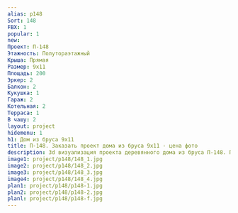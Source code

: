 ```yaml
---
alias: p148
Sort: 148
FBX: 1
popular: 1
new: 
Проект: П-148
Этажность: Полутораэтажный
Крыша: Прямая
Размер: 9х11
Площадь: 200
Эркер: 2
Балкон: 2
Кукушка: 1
Гараж: 2
Котельная: 2
Терраса: 1
В чашу: 2
layout: project
hidemenu: 1
h1: Дом из бруса 9х11
title: П-148. Заказать проект дома из бруса 9х11 - цена фото
description: 3d визуализация проекта деревянного дома из бруса П-148. Площадь 200 м2, размер 9х11. Вы можете внести любые изменения в проект.
image1: project/p148/148_1.jpg
image2: project/p148/148_2.jpg
image3: project/p148/148_3.jpg
image4: project/p148/148_4.jpg
plan1: project/p148/p148-1.jpg
plan2: project/p148/p148-2.jpg
planl: project/p148/p148-f.jpg
---
```

